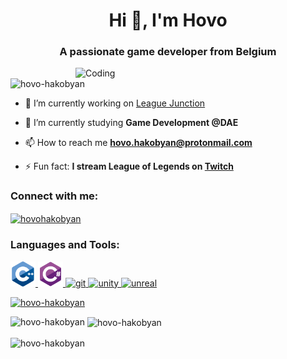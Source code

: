 <h1 align="center">Hi 👋, I'm Hovo</h1>
<h3 align="center">A passionate game developer from Belgium</h3>
<img align="right" alt="Coding" width="400" src="https://media2.giphy.com/media/qgQUggAC3Pfv687qPC/giphy.gif?cid=ecf05e47pxdhxtgzzhh9v9v5oj4pe4huiwyj4vlamf7qspzy&ep=v1_gifs_search&rid=giphy.gif&ct=g">


<p align="left"> <img src="https://komarev.com/ghpvc/?username=hovo-hakobyan&label=Profile%20views&color=0e75b6&style=flat" alt="hovo-hakobyan" /> </p>



- 🔭 I’m currently working on [League Junction](https://github.com/Wardergrip/LeagueJunction)

- 🌱 I’m currently studying **Game Development @DAE**

- 📫 How to reach me **hovo.hakobyan@protonmail.com**

- ⚡ Fun fact: **I stream League of Legends on [Twitch](https://www.twitch.tv/alternativvelol)**



<h3 align="left">Connect with me:</h3>
<p align="left">
<a href="https://linkedin.com/in/hovohakobyan" target="blank"><img align="center" src="https://raw.githubusercontent.com/rahuldkjain/github-profile-readme-generator/master/src/images/icons/Social/linked-in-alt.svg" alt="hovohakobyan" height="30" width="40" /></a>
</p>

<h3 align="left">Languages and Tools:</h3>
<p align="left"> <a href="https://www.w3schools.com/cpp/" target="_blank" rel="noreferrer"> <img src="https://raw.githubusercontent.com/devicons/devicon/master/icons/cplusplus/cplusplus-original.svg" alt="cplusplus" width="40" height="40"/> </a> <a href="https://www.w3schools.com/cs/" target="_blank" rel="noreferrer"> <img src="https://raw.githubusercontent.com/devicons/devicon/master/icons/csharp/csharp-original.svg" alt="csharp" width="40" height="40"/> </a> <a href="https://git-scm.com/" target="_blank" rel="noreferrer"> <img src="https://www.vectorlogo.zone/logos/git-scm/git-scm-icon.svg" alt="git" width="40" height="40"/> </a> <a href="https://unity.com/" target="_blank" rel="noreferrer"> <img src="https://www.vectorlogo.zone/logos/unity3d/unity3d-icon.svg" alt="unity" width="40" height="40"/> </a> <a href="https://unrealengine.com/" target="_blank" rel="noreferrer"> <img src="https://raw.githubusercontent.com/kenangundogan/fontisto/036b7eca71aab1bef8e6a0518f7329f13ed62f6b/icons/svg/brand/unreal-engine.svg" alt="unreal" width="40" height="40"/> </a> </p>

<p align="left"> <a href="https://github.com/ryo-ma/github-profile-trophy"><img src="https://github-profile-trophy.vercel.app/?username=hovo-hakobyan" alt="hovo-hakobyan" /></a> </p>

<p><img align="left" src="https://github-readme-stats.vercel.app/api/top-langs?username=hovo-hakobyan&show_icons=true&locale=en&layout=compact" alt="hovo-hakobyan" /></p>

<p>&nbsp;<img align="center" src="https://github-readme-stats.vercel.app/api?username=hovo-hakobyan&show_icons=true&theme=merko&locale=en" alt="hovo-hakobyan" /></p>

<p><img align="center" src="https://github-readme-streak-stats.herokuapp.com/?user=hovo-hakobyan&" alt="hovo-hakobyan" /></p>
